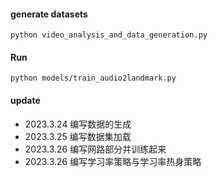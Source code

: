 #### generate datasets
```
python video_analysis_and_data_generation.py
```

#### Run
```
python models/train_audio2landmark.py
```

#### update

- 2023.3.24 编写数据的生成
- 2023.3.25 编写数据集加载
- 2023.3.26 编写网路部分并训练起来
- 2023.3.26 编写学习率策略与学习率热身策略


